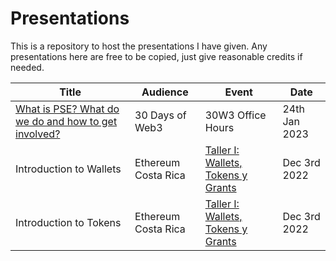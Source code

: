 # Presentations
This is a repository to host the presentations I have given. Any presentations here are free to be copied, just give reasonable credits if needed.

|     Title     |     Audience     |     Event     |     Date     |
|     -----     |     -------      |     --------  |      ------- |
|[What is PSE? What do we do and how to get involved?](https://docs.google.com/presentation/d/1_9dZS--ryGfcCDB2b1dP8X4T4iCcd1E6fPHTQjeoPIA/edit?usp=sharing) | 30 Days of Web3 | 30W3 Office Hours | 24th Jan 2023 |  
|Introduction to Wallets|Ethereum Costa Rica | [Taller I: Wallets, Tokens y Grants](https://www.meetup.com/ethereumcr/events/289942493/) | Dec 3rd 2022 |  
|Introduction to Tokens| Ethereum Costa Rica | [Taller I: Wallets, Tokens y Grants](https://www.meetup.com/ethereumcr/events/289942493/) | Dec 3rd 2022 |